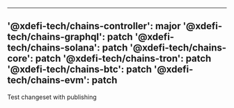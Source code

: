 ---
 '@xdefi-tech/chains-controller': major
 '@xdefi-tech/chains-graphql': patch
 '@xdefi-tech/chains-solana': patch
 '@xdefi-tech/chains-core': patch
 '@xdefi-tech/chains-tron': patch
 '@xdefi-tech/chains-btc': patch
 '@xdefi-tech/chains-evm': patch
 ---

 Test changeset with publishing